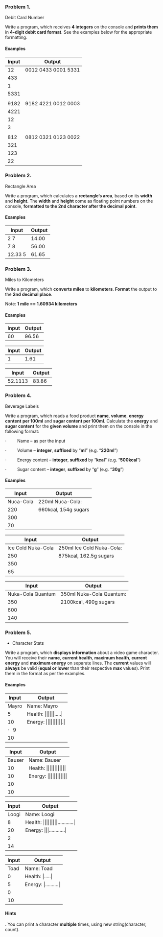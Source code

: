 ﻿### Problem 1.                
Debit Card Number

Write a program, which receives **4 integers** on the console and **prints them** in **4-digit debit card format**. See the examples below for the appropriate formatting.

#### Examples

|  Input   |        Output       |
|----------|---------------------|
|    12    | 0012 0433 0001 5331 |
|    433   |                     |
|    1     |                     |
|   5331   |                     |
|          |                     |
|   9182   | 9182 4221 0012 0003 |
|   4221   |                     |
|    12    |                     |
|    3     |                     |
|          |                     |
|    812   | 0812 0321 0123 0022 |
|    321   |                     |
|    123   |                     |
|    22    |                     |



### Problem 2.               
Rectangle Area

Write a program, which calculates a **rectangle’s area**, based on its **width** and **height**. The **width** and **height** come as floating point numbers on the console, **formatted to the 2nd character after the decimal point**.

#### Examples

| Input   | Output |
|---------|--------|
| 2 7     | 14.00  |
| 7 8     | 56.00  |
| 12.33 5 | 61.65  |


### Problem 3. 
Miles to Kilometers

Write a program, which **converts miles** to **kilometers**. 
**Format** the output to the **2nd** **decimal place**.

Note: **1 mile == 1.60934 kilometers**

#### Examples

|  Input  | Output |
|---------|--------|
|   60    |  96.56 |

|  Input  | Output |
|---------|--------|
|   1     |  1.61  |

|  Input  | Output |
|---------|--------|
| 52.1113 |  83.86 |


### Problem 4.               
Beverage Labels

Write a program, which reads a food product
**name**, **volume**, **energy content** **per 100ml** and **sugar content per 100ml**. Calculate the **energy** and **sugar content** for the **given volume** and print them
on the console in the following format:

·        
Name – as per the input

·        
Volume – **integer**, **suffixed** by “**ml**” (e.g. “**220ml**”)

·        
Energy content – **integer**, **suffixed** by “**kcal**” (e.g.
“**500kcal**”)

·        
Sugar content – **integer**, **suffixed** by “**g**” (e.g. “**30g**”) 

#### Examples


| Input     | Output               |
|-----------|----------------------|
| Nuca-Cola | 220ml Nuca-Cola:     |
| 220       | 660kcal, 154g sugars |
| 300       |                      |
| 70        |                      |

| Input              | Output                    |
|--------------------|---------------------------|
| Ice Cold Nuka-Cola | 250ml Ice Cold Nuka-Cola: |
| 250                | 875kcal, 162.5g sugars    |
| 350                |                           |
| 65                 |                           |

| Input             | Output                   |
|-------------------|--------------------------|
| Nuka-Cola Quantum | 350ml Nuka-Cola Quantum: |
| 350               | 2100kcal, 490g sugars    |
| 600               |                          |
| 140               |                          |


### Problem 5.                 
* Character Stats

Write a program, which **displays information** about a video game character. You will receive their **name**, **current health**, **maximum
health**, **current energy** and **maximum energy** on separate lines. The **current** values will **always** be valid (**equal or lower** than their respective **max** values). Print them in the format as per the examples.

#### Examples

|    Input                    |    Output                |
|-----------------------------|--------------------------|
|    Mayro   		      |  Name: Mayro             |
|    5                        |  Health: \|\|\|\|\|\|.....\|    |
|    10                       |  Energy: \|\|\|\|\|\|\|\|\|\|.\|    |
|·   9     		      |                          |
|    10			      |                          |

|    Input                    |    Output                |                                       
|-----------------------------|--------------------------|
|    Bauser   		      |  Name: Bauser      	 |
|    10	                      |  Health: \|\|\|\|\|\|\|\|\|\|\|\|    |
|    10                       |  Energy: \|\|\|\|\|\|\|\|\|\|\|\|	 |
|    10                       |                          |
|    10                       |                          |

|    Input                    |    Output                        |
|-----------------------------|----------------------------------|
|    Loogi   		      |  Name: Loogi      		 |
|    8			      |  Health: \|\|\|\|\|\|\|\|\|............\|  |
|    20                       |  Energy: \|\|\|............\|        |
|    2                        |                                  |
|    14                       |                                  |

|    Input                    |    Output                        |
|-----------------------------|----------------------------------|
|    Toad   		      |    Name: Toad                    |
|    0			      |	   Health: \|.....\|               |
|    5                        |	   Energy: \|..........\|          |
|    0                        |                                  |
|    10                       |					 |

#### Hints
.
You can print a character **multiple** times, using new string(character, count).

